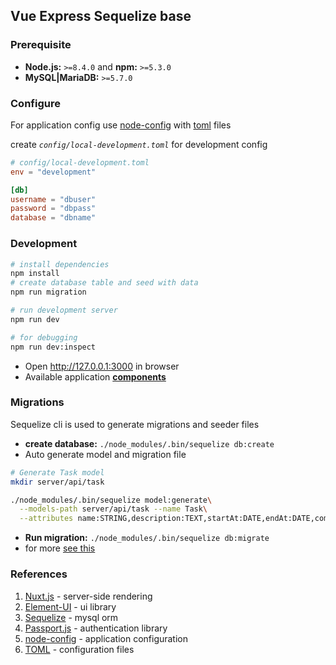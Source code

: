 ## Vue Express Sequelize base

### Prerequisite
- **Node.js:** `>=8.4.0` and **npm:** `>=5.3.0`
- **MySQL|MariaDB:** `>=5.7.0`

### Configure
For application config use [node-config](https://github.com/lorenwest/node-config) with [toml](https://github.com/toml-lang/toml) files

create *`config/local-development.toml`* for development config
```toml
# config/local-development.toml
env = "development"

[db]
username = "dbuser"
password = "dbpass"
database = "dbname"
```

### Development
```sh
# install dependencies
npm install
# create database table and seed with data
npm run migration

# run development server
npm run dev

# for debugging
npm run dev:inspect

```

- Open http://127.0.0.1:3000 in browser
- Available application **[components](server/components/README.md)**

### Migrations
Sequelize cli is used to generate migrations and seeder files

- **create database:** `./node_modules/.bin/sequelize db:create`
- Auto generate model and migration file
```bash
# Generate Task model
mkdir server/api/task

./node_modules/.bin/sequelize model:generate\
  --models-path server/api/task --name Task\
  --attributes name:STRING,description:TEXT,startAt:DATE,endAt:DATE,completedAt:DATE
```
- **Run migration:** `./node_modules/.bin/sequelize db:migrate`
- for more [see this](http://docs.sequelizejs.com/manual/tutorial/migrations.html)


### References

1. [Nuxt.js](https://nuxtjs.org/) - server-side rendering
2. [Element-UI](http://element.eleme.io/#/en-US/component/installation) - ui library
3. [Sequelize](https://github.com/sequelize/sequelize) - mysql orm
4. [Passport.js](http://passportjs.org/) - authentication library
5. [node-config](https://github.com/lorenwest/node-config) - application configuration
6. [TOML](https://github.com/toml-lang/toml) - configuration files
